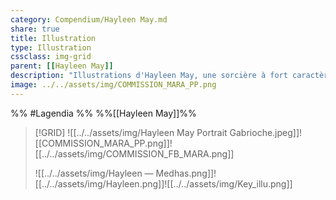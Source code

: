 ```yaml
---
category: Compendium/Hayleen May.md
share: true
title: Illustration
type: Illustration
cssclass: img-grid
parent: [[Hayleen May]]
description: "Illustrations d'Hayleen May, une sorcière à fort caractère !"
image: ../../assets/img/COMMISSION_MARA_PP.png
---
```


%% #Lagendia %%
%%[[Hayleen May]]%%
> [!GRID]
>![[../../assets/img/Hayleen May Portrait Gabrioche.jpeg]]![[COMMISSION_MARA_PP.png]]![[../../assets/img/COMMISSION_FB_MARA.png]]
>
>![[../../assets/img/Hayleen — Medhas.png]]![[../../assets/img/Hayleen.png]]![[../../assets/img/Key_illu.png]]
